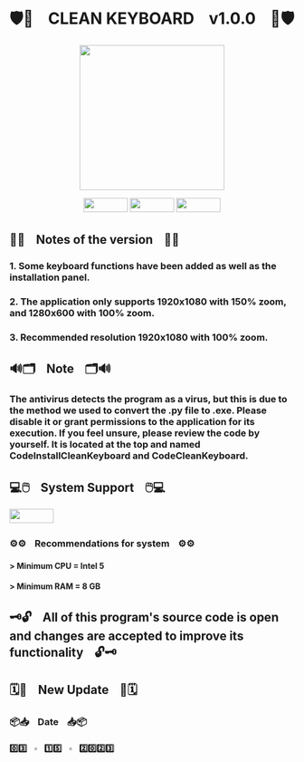 # 🛡️💉ㅤCLEAN KEYBOARDㅤv1.0.0ㅤ💉🛡️


<p align="center">
  <img width="256" height="256" src="https://i.imgur.com/JiBlPaT.png">
</p>


<p align="center">
  <img width="78" height="25" src="https://i.imgur.com/Z8rsYDh.png">
  <img width="78" height="25" src="https://i.imgur.com/XcZMirD.png">
  <img width="78" height="25" src="https://i.imgur.com/omeEsEY.png">
</p>

##
## 📝📃ㅤNotes of the versionㅤ📃📝

### 1. Some keyboard functions have been added as well as the installation panel.
### 2. The application only supports 1920x1080 with 150% zoom, and 1280x600 with 100% zoom.
### 3. Recommended resolution 1920x1080 with 100% zoom.

##
## 🔊🗂️ㅤNoteㅤ🗂️🔊

### The antivirus detects the program as a virus, but this is due to the method we used to convert the .py file to .exe. Please disable it or grant permissions to the application for its execution. If you feel unsure, please review the code by yourself. It is located at the top and named CodeInstallCleanKeyboard and CodeCleanKeyboard.

##

## 💻🖱️ㅤSystem Supportㅤ🖱️💻

<img width="78" height="25" src="https://i.imgur.com/omeEsEY.png">

### ⚙️⚙️ㅤRecommendations for systemㅤ⚙️⚙️

#### > Minimum CPU = Intel 5
#### > Minimum RAM = 8 GB

##
## 🗝️🔓ㅤAll of this program's source code is open and changes are accepted to improve its functionalityㅤ🔓🗝️
## 🗓️📅ㅤNew Updateㅤ📅🗓️

### 📦📥ㅤDateㅤ📥📦

#### 0️⃣3️⃣ㅤ▫️ㅤ1️⃣5️⃣ㅤ▫️ㅤ2️⃣0️⃣2️⃣3️⃣
